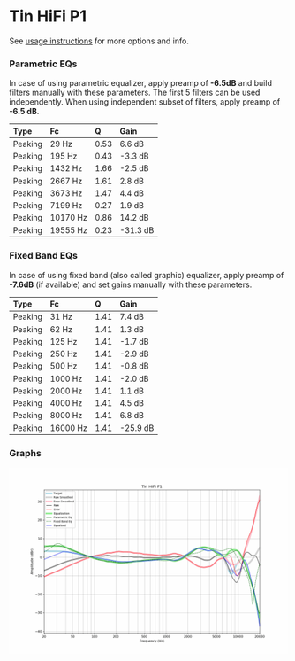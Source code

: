 # Tin HiFi P1
See [usage instructions](https://github.com/jaakkopasanen/AutoEq#usage) for more options and info.

### Parametric EQs
In case of using parametric equalizer, apply preamp of **-6.5dB** and build filters manually
with these parameters. The first 5 filters can be used independently.
When using independent subset of filters, apply preamp of **-6.5 dB**.

| Type    | Fc       |    Q | Gain     |
|:--------|:---------|:-----|:---------|
| Peaking | 29 Hz    | 0.53 | 6.6 dB   |
| Peaking | 195 Hz   | 0.43 | -3.3 dB  |
| Peaking | 1432 Hz  | 1.66 | -2.5 dB  |
| Peaking | 2667 Hz  | 1.61 | 2.8 dB   |
| Peaking | 3673 Hz  | 1.47 | 4.4 dB   |
| Peaking | 7199 Hz  | 0.27 | 1.9 dB   |
| Peaking | 10170 Hz | 0.86 | 14.2 dB  |
| Peaking | 19555 Hz | 0.23 | -31.3 dB |

### Fixed Band EQs
In case of using fixed band (also called graphic) equalizer, apply preamp of **-7.6dB**
(if available) and set gains manually with these parameters.

| Type    | Fc       |    Q | Gain     |
|:--------|:---------|:-----|:---------|
| Peaking | 31 Hz    | 1.41 | 7.4 dB   |
| Peaking | 62 Hz    | 1.41 | 1.3 dB   |
| Peaking | 125 Hz   | 1.41 | -1.7 dB  |
| Peaking | 250 Hz   | 1.41 | -2.9 dB  |
| Peaking | 500 Hz   | 1.41 | -0.8 dB  |
| Peaking | 1000 Hz  | 1.41 | -2.0 dB  |
| Peaking | 2000 Hz  | 1.41 | 1.1 dB   |
| Peaking | 4000 Hz  | 1.41 | 4.5 dB   |
| Peaking | 8000 Hz  | 1.41 | 6.8 dB   |
| Peaking | 16000 Hz | 1.41 | -25.9 dB |

### Graphs
![](./Tin%20HiFi%20P1.png)